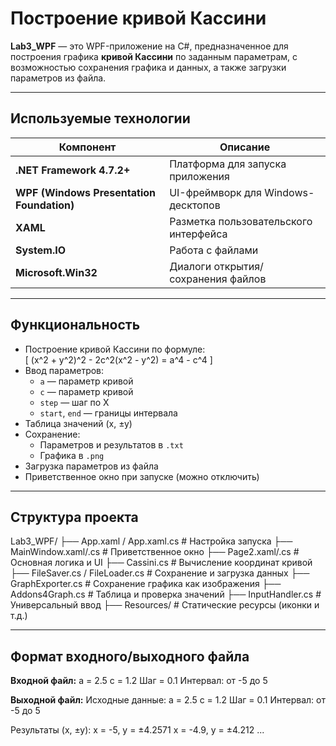 # Построение кривой Кассини

**Lab3_WPF** — это WPF-приложение на C#, предназначенное для построения графика **кривой Кассини** по заданным параметрам, с возможностью сохранения графика и данных, а также загрузки параметров из файла.

---

##  Используемые технологии

| Компонент              | Описание                                         |
|------------------------|--------------------------------------------------|
| **.NET Framework 4.7.2+** | Платформа для запуска приложения               |
| **WPF (Windows Presentation Foundation)** | UI-фреймворк для Windows-десктопов |
| **XAML**               | Разметка пользовательского интерфейса           |
| **System.IO**          | Работа с файлами                                |
| **Microsoft.Win32**    | Диалоги открытия/сохранения файлов              |

---

## Функциональность

- Построение кривой Кассини по формуле:  
  \[
  (x^2 + y^2)^2 - 2c^2(x^2 - y^2) = a^4 - c^4
  \]
- Ввод параметров:
  - `a` — параметр кривой
  - `c` — параметр кривой
  - `step` — шаг по X
  - `start`, `end` — границы интервала
- Таблица значений (x, ±y)
- Сохранение:
  - Параметров и результатов в `.txt`
  - Графика в `.png`
- Загрузка параметров из файла
- Приветственное окно при запуске (можно отключить)

---

## Структура проекта

Lab3_WPF/
├── App.xaml / App.xaml.cs # Настройка запуска
├── MainWindow.xaml/.cs # Приветственное окно
├── Page2.xaml/.cs # Основная логика и UI
├── Cassini.cs # Вычисление координат кривой
├── FileSaver.cs / FileLoader.cs # Сохранение и загрузка данных
├── GraphExporter.cs # Сохранение графика как изображения
├── Addons4Graph.cs # Таблица и проверка значений
├── InputHandler.cs # Универсальный ввод
├── Resources/ # Статические ресурсы (иконки и т.д.)

---

## Формат входного/выходного файла

**Входной файл:**
a = 2.5
c = 1.2
Шаг = 0.1
Интервал: от -5 до 5

**Выходной файл:**
Исходные данные:
a = 2.5
c = 1.2
Шаг = 0.1
Интервал: от -5 до 5

Результаты (x, ±y):
x = -5, y = ±4.2571
x = -4.9, y = ±4.212
...
